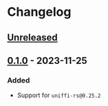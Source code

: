 # Changelog

## [Unreleased](https://gitlab.com/trixnity/uniffi-kotlin-multiplatform-bindings/compare/v0.1.0...HEAD)

## [0.1.0](https://gitlab.com/trixnity/uniffi-kotlin-multiplatform-bindings/-/tags/v0.1.0) - 2023-11-25

### Added

- Support for `uniffi-rs@0.25.2`
